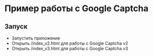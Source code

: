 Пример работы с Google Captcha
=======================================

Запуск
---
- Запустить приложение
- Открыть /index_v2.html для работы с Google Captcha v2
- Открыть /index_v3.html для работы с Google Captcha v3